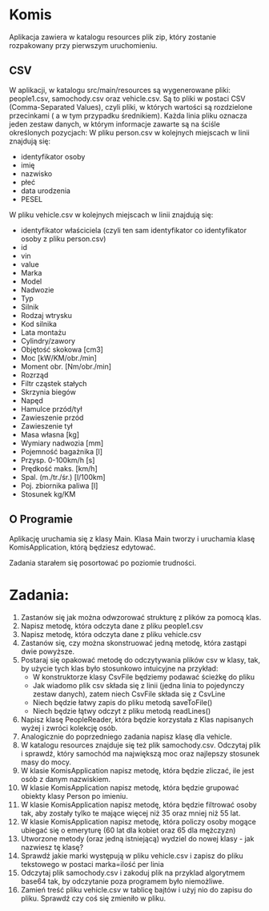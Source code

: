 # Komis
Aplikacja zawiera w katalogu resources plik zip, który zostanie rozpakowany przy pierwszym uruchomieniu.

## CSV
W aplikacji, w katalogu src/main/resources są wygenerowane pliki: people1.csv, samochody.csv oraz vehicle.csv. Są to pliki w postaci CSV (Comma-Separated Values), czyli pliki, w których wartości są rozdzielone przecinkami ( a w tym przypadku średnikiem). Każda linia pliku oznacza jeden zestaw danych, w którym informacje zawarte są na ściśle określonych pozycjach:
W pliku person.csv w kolejnych miejscach w linii znajdują się:
* identyfikator osoby
* imię
* nazwisko
* płeć
* data urodzenia
* PESEL
 
W pliku vehicle.csv w kolejnych miejscach w linii znajdują się:
* identyfikator właściciela (czyli ten sam identyfikator co identyfikator osoby z pliku person.csv)
* id
* vin
* value
* Marka
* Model
* Nadwozie
* Typ
* Silnik
* Rodzaj wtrysku
* Kod silnika
* Lata montażu
* Cylindry/zawory
* Objętość skokowa [cm3]
* Moc [kW/KM/obr./min]
* Moment obr. [Nm/obr./min]
* Rozrząd
* Filtr cząstek stałych
* Skrzynia biegów
* Napęd
* Hamulce przód/tył
* Zawieszenie przód
* Zawieszenie tył
* Masa własna [kg]
* Wymiary nadwozia [mm]
* Pojemność bagażnika [l]
* Przysp. 0-100km/h [s]
* Prędkość maks. [km/h]
* Spal. (m./tr./śr.) [l/100km]
* Poj. zbiornika paliwa [l]
* Stosunek kg/KM
 
## O Programie
Aplikację uruchamia się z klasy Main. Klasa Main tworzy i uruchamia klasę KomisApplication, 
którą będziesz edytować.

Zadania starałem się posortować po poziomie trudności.
# Zadania:
1. Zastanów się jak można odwzorować strukturę z plików za pomocą klas.
2. Napisz metodę, która odczyta dane z pliku people1.csv
3. Napisz metodę, która odczyta dane z pliku vehicle.csv
4. Zastanów się, czy można skonstruować jedną metodę, która zastąpi dwie powyższe. 
5. Postaraj się opakować metodę do odczytywania plików csv w klasy, tak, by użycie tych klas było stosunkowo intuicyjne na przykład:
    * W konstruktorze klasy CsvFile będziemy podawać ścieżkę do pliku
    * Jak wiadomo plik csv składa się z linii (jedna linia to pojedynczy zestaw danych), zatem niech CsvFile składa się z CsvLine
    * Niech będzie łatwy zapis do pliku metodą saveToFile()
    * Niech będzie łątwy odczyt z pliku metodą readLines()
6. Napisz klasę PeopleReader, która będzie korzystała z Klas napisanych wyżej i zwróci kolekcję osób.
7. Analogicznie do poprzedniego zadania napisz klasę dla vehicle.
8. W katalogu resources znajduje się też plik samochody.csv. Odczytaj plik i sprawdź, który samochód ma największą moc oraz najlepszy stosunek masy do mocy.
9. W klasie KomisApplication napisz metodę, która będzie zliczać, ile jest osób z danym nazwiskiem.
10. W klasie KomisApplication napisz metodę, która będzie grupować obiekty klasy Person po imieniu.
11. W klasie KomisApplication napisz metodę, która będzie filtrować osoby tak, aby zostały tylko te mające więcej niż 35 oraz mniej niż 55 lat.
12. W klasie KomisApplication napisz metodę, która policzy osoby mogące ubiegać się o emeryturę (60 lat dla kobiet oraz 65 dla mężczyzn)
13. Utworzone metody (oraz jedną istniejącą) wydziel do nowej klasy - jak nazwiesz tę klasę?
14. Sprawdź jakie marki występują w pliku vehicle.csv i zapisz do pliku tekstowego w postaci marka=ilość per linia
15. Odczytaj plik samochody.csv i zakoduj plik na przyklad algorytmem base64 tak, by odczytanie poza programem było niemożliwe.
16. Zamień treść pliku vehicle.csv w tablicę bajtów i użyj nio do zapisu do pliku. Sprawdź czy coś się zmieniło w pliku. 